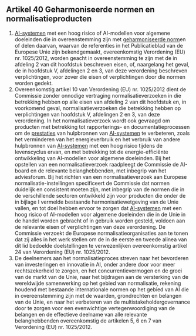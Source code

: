 ## Artikel 40 Geharmoniseerde normen en normalisatieproducten

1. [AI-systemen](a3.md#^ai-systeem) met een hoog risico of AI-modellen voor algemene doeleinden die in overeenstemming zijn met [geharmoniseerde norm](a3.md#^hnorm)en of delen daarvan, waarvan de referenties in het Publicatieblad van de Europese Unie zijn bekendgemaakt, overeenkomstig Verordening (EU) nr. 1025/2012, worden geacht in overeenstemming te zijn met de in afdeling 2 van dit hoofdstuk beschreven eisen, of, naargelang het geval, de in hoofdstuk V, afdelingen 2 en 3, van deze verordening beschreven verplichtingen, voor zover die eisen of verplichtingen door die normen worden gedekt.
2. Overeenkomstig artikel 10 van Verordening (EU) nr. 1025/2012 dient de Commissie zonder onnodige vertraging normalisatieverzoeken in die betrekking hebben op alle eisen van afdeling 2 van dit hoofdstuk en, in voorkomend geval, normalisatieverzoeken die betrekking hebben op verplichtingen van hoofdstuk V, afdelingen 2 en 3, van deze verordening. In het normalisatieverzoek wordt ook gevraagd om producten met betrekking tot rapporterings- en documentatieprocessen om de [prestaties](a3.md#^prestaties) van hulpbronnen van [AI-systemen](a3.md#^ai-systeem) te verbeteren, zoals het verminderen van het energieverbruik en het verbruik van andere hulpbronnen van [AI-systemen](a3.md#^ai-systeem) met een hoog risico tijdens de levenscyclus ervan, en met betrekking tot de energie-efficiënte ontwikkeling van AI-modellen voor algemene doeleinden. Bij het opstellen van een normalisatieverzoek raadpleegt de Commissie de AI-board en de relevante belanghebbenden, met inbegrip van het adviesforum.
   Bij het richten van een normalisatieverzoek aan Europese normalisatie-instellingen specificeert de Commissie dat normen duidelijk en consistent moeten zijn, met inbegrip van de normen die in de verschillende sectoren ontwikkeld zijn voor producten die onder de in bijlage I vermelde bestaande harmonisatiewetgeving van de Unie vallen, en tot doel hebben ervoor te zorgen dat [AI-systemen](a3.md#^ai-systeem) met een hoog risico of AI-modellen voor algemene doeleinden die in de Unie in de handel worden gebracht of in gebruik worden gesteld, voldoen aan de relevante eisen of verplichtingen van deze verordening.
   De Commissie verzoekt de Europese normalisatieorganisaties aan te tonen dat zij alles in het werk stellen om de in de eerste en tweede alinea van dit lid bedoelde doelstellingen te verwezenlijken overeenkomstig artikel 24 van Verordening (EU) nr. 1025/2012.
3. De deelnemers aan het normalisatieproces streven naar het bevorderen van investeringen en innovatie in AI, onder andere door voor meer rechtszekerheid te zorgen, en het concurrentievermogen en de groei van de markt van de Unie, naar het bijdragen aan de versterking van de wereldwijde samenwerking op het gebied van normalisatie, rekening houdend met bestaande internationale normen op het gebied van AI die in overeenstemming zijn met de waarden, grondrechten en belangen van de Unie, en naar het verbeteren van de multistakeholdergovernance door te zorgen voor een evenwichtige vertegenwoordiging van de belangen en de effectieve deelname van alle relevante belanghebbenden overeenkomstig de artikelen 5, 6 en 7 van Verordening (EU) nr. 1025/2012.